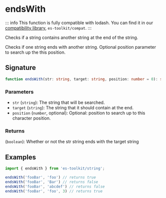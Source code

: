 # endsWith

::: info
This function is fully compatible with lodash. You can find it in our [compatibility library](../../../compatibility.md), `es-toolkit/compat`.
:::

Checks if a string contains another string at the end of the string.

Checks if one string ends with another string. Optional position parameter to search up the this position.

## Signature

```typescript
function endsWith(str: string, target: string, position: number = 0): string;
```

### Parameters

- `str` (`string`): The string that will be searched.
- `target` (`string`): The string that it should contain at the end.
- `position` (`number`, optional): Optional: position to search up to this character position.

### Returns

(`boolean`): Whether or not the str string ends with the target string

## Examples

```typescript
import { endsWith } from 'es-toolkit/string';

endsWith('fooBar', 'foo') // returns true
endsWith('fooBar', 'Bar') // returns false
endsWith('fooBar', 'abcdef') // returns false
endsWith('fooBar', 'foo', 3) // returns true
```
